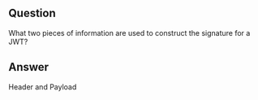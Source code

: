 ## Question

What two pieces of information are used to construct the signature for a JWT?

## Answer

Header and Payload